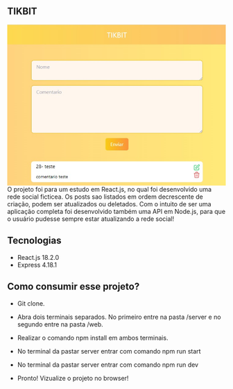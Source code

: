 ## TIKBIT

<img align="right" width="600"  src="/docs/tikbit.jpeg">

O projeto foi para um estudo em React.js, no qual foi desenvolvido uma rede social ficticea. Os posts sao listados em ordem decrescente de criação, podem ser atualizados ou deletados.
Com o intuito de ser uma aplicação completa foi desenvolvido também uma API em Node.js, para que o usuário pudesse sempre estar atualizando a rede social!

## Tecnologias 
 
- React.js 18.2.0
- Express 4.18.1 

## Como consumir esse projeto? 
 
- Git clone. 
- Abra dois terminais separados. No primeiro entre na pasta /server e no segundo entre na pasta /web.
- Realizar o comando npm install em ambos terminais.

- No terminal da pastar server entrar com comando npm run start
- No terminal da pastar server entrar com comando npm run dev

- Pronto! Vizualize o projeto no browser!
